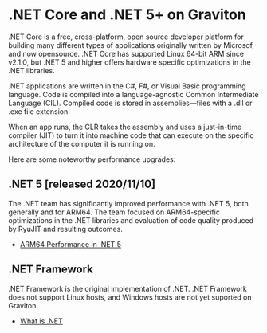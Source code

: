 # .NET Core and .NET 5+ on Graviton

.NET Core is a free, cross-platform, open source developer platform for building many different types of applications originally written by Microsof, and now opensource. .NET Core has supported Linux 64-bit ARM since v2.1.0, but .NET 5 and higher offers hardware specific optimizations in the .NET libraries.

.NET applications are written in the C#, F#, or Visual Basic programming language. Code is compiled into a language-agnostic Common Intermediate Language (CIL). Compiled code is stored in assemblies—files with a .dll or .exe file extension.

When an app runs, the CLR takes the assembly and uses a just-in-time compiler (JIT) to turn it into machine code that can execute on the specific architecture of the computer it is running on. 

Here are some noteworthy performance upgrades:

## .NET 5 \[released 2020/11/10\]
The .NET team has significantly improved performance with .NET 5, both generally and for ARM64. The team focused on ARM64-specific optimizations in the .NET libraries and evaluation of code quality produced by RyuJIT and resulting outcomes.

 * [ARM64 Performance in .NET 5](https://devblogs.microsoft.com/dotnet/arm64-performance-in-net-5/)

## .NET Framework 
.NET Framework is the original implementation of .NET. .NET Framework does not support Linux hosts, and Windows hosts are not yet suported on Graviton.

* [What is .NET](https://dotnet.microsoft.com/learn/dotnet/what-is-dotnet)

